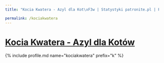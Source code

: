```yaml
---
title: "Kocia Kwatera - Azyl dla Kot\xF3w | Statystyki patronite.pl | Patromierz"

permalink: /kociakwatera
---
```


# [Kocia Kwatera - Azyl dla Kotów](https://patronite.pl/kociakwatera)

{% include profile.md name="kociakwatera" prefix="k" %}
